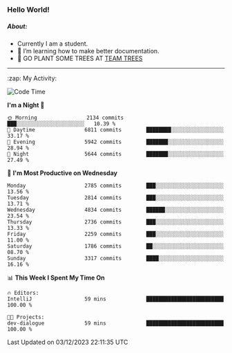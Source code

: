 ### Hello World!

##### About:
- Currently I am a student.
- 🌱 I’m learning how to make better documentation.
- 🌱 GO PLANT SOME TREES AT [TEAM TREES](https://teamtrees.org/)

---
  <summary>:zap: My Activity:</summary>
  
<!--START_SECTION:waka-->
![Code Time](http://img.shields.io/badge/Code%20Time-1%2C267%20hrs%2047%20mins-blue)

**I'm a Night 🦉** 

```text
🌞 Morning                2134 commits        ███░░░░░░░░░░░░░░░░░░░░░░   10.39 % 
🌆 Daytime                6811 commits        ████████░░░░░░░░░░░░░░░░░   33.17 % 
🌃 Evening                5942 commits        ███████░░░░░░░░░░░░░░░░░░   28.94 % 
🌙 Night                  5644 commits        ███████░░░░░░░░░░░░░░░░░░   27.49 % 
```
📅 **I'm Most Productive on Wednesday** 

```text
Monday                   2785 commits        ███░░░░░░░░░░░░░░░░░░░░░░   13.56 % 
Tuesday                  2814 commits        ███░░░░░░░░░░░░░░░░░░░░░░   13.71 % 
Wednesday                4834 commits        ██████░░░░░░░░░░░░░░░░░░░   23.54 % 
Thursday                 2736 commits        ███░░░░░░░░░░░░░░░░░░░░░░   13.33 % 
Friday                   2259 commits        ███░░░░░░░░░░░░░░░░░░░░░░   11.00 % 
Saturday                 1786 commits        ██░░░░░░░░░░░░░░░░░░░░░░░   08.70 % 
Sunday                   3317 commits        ████░░░░░░░░░░░░░░░░░░░░░   16.16 % 
```


📊 **This Week I Spent My Time On** 

```text
🔥 Editors: 
IntelliJ                 59 mins             █████████████████████████   100.00 % 

🐱‍💻 Projects: 
dev-dialogue             59 mins             █████████████████████████   100.00 % 
```


 Last Updated on 03/12/2023 22:11:35 UTC
<!--END_SECTION:waka-->
